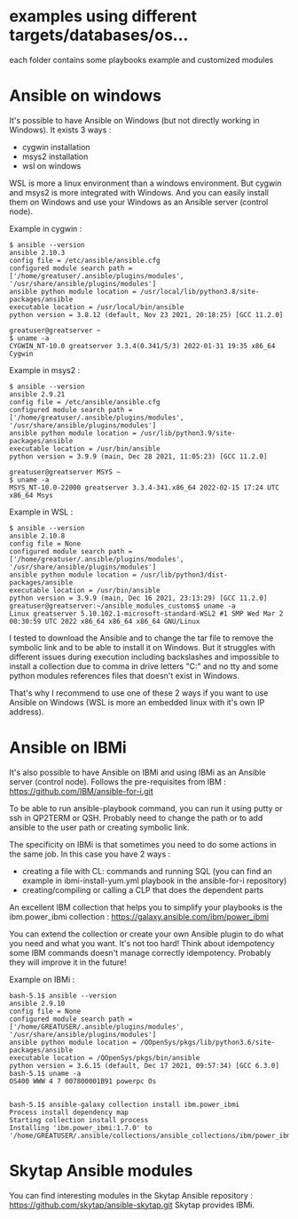 # examples using different targets/databases/os...

each folder contains some playbooks example and customized modules

# Ansible on windows

It's possible to have Ansible on Windows (but not directly working in Windows). It exists 3 ways :

- cygwin installation
- msys2 installation
- wsl on windows

WSL is more a linux environment than a windows environment. But cygwin and msys2 is more integrated with Windows. And you can easily install them on Windows and use your Windows as an Ansible server (control node).

Example in cygwin :

    $ ansible --version
    ansible 2.10.3
    config file = /etc/ansible/ansible.cfg
    configured module search path = ['/home/greatuser/.ansible/plugins/modules', '/usr/share/ansible/plugins/modules']
    ansible python module location = /usr/local/lib/python3.8/site-packages/ansible
    executable location = /usr/local/bin/ansible
    python version = 3.8.12 (default, Nov 23 2021, 20:18:25) [GCC 11.2.0]

    greatuser@greatserver ~
    $ uname -a
    CYGWIN_NT-10.0 greatserver 3.3.4(0.341/5/3) 2022-01-31 19:35 x86_64 Cygwin

Example in msys2 :

    $ ansible --version
    ansible 2.9.21
    config file = /etc/ansible/ansible.cfg
    configured module search path = ['/home/greatuser/.ansible/plugins/modules', '/usr/share/ansible/plugins/modules']
    ansible python module location = /usr/lib/python3.9/site-packages/ansible
    executable location = /usr/bin/ansible
    python version = 3.9.9 (main, Dec 28 2021, 11:05:23) [GCC 11.2.0]

    greatuser@greatserver MSYS ~
    $ uname -a
    MSYS_NT-10.0-22000 greatserver 3.3.4-341.x86_64 2022-02-15 17:24 UTC x86_64 Msys

Example in WSL :

    $ ansible --version
    ansible 2.10.8
    config file = None
    configured module search path = ['/home/greatuser/.ansible/plugins/modules', '/usr/share/ansible/plugins/modules']
    ansible python module location = /usr/lib/python3/dist-packages/ansible
    executable location = /usr/bin/ansible
    python version = 3.9.9 (main, Dec 16 2021, 23:13:29) [GCC 11.2.0]
    greatuser@greatserver:~/ansible_modules_customs$ uname -a
    Linux greatserver 5.10.102.1-microsoft-standard-WSL2 #1 SMP Wed Mar 2 00:30:59 UTC 2022 x86_64 x86_64 x86_64 GNU/Linux

I tested to download the Ansible and to change the tar file to remove the symbolic link and to be able to install it on Windows. But it struggles with different issues during execution including backslashes and impossible to install a collection due to comma in drive letters "C:\" and no tty and some python modules references files that doesn't exist in Windows.

That's why I recommend to use one of these 2 ways if you want to use Ansible on Windows (WSL is more an embedded linux with it's own IP address).

# Ansible on IBMi

It's also possible to have Ansible on IBMi and using IBMi as an Ansible server (control node). Follows the pre-requisites from IBM :
https://github.com/IBM/ansible-for-i.git

To be able to run ansible-playbook command, you can run it using putty or ssh in QP2TERM or QSH. Probably need to change the path or to add ansible to the user path or creating symbolic link.

The specificity on IBMi is that sometimes you need to do some actions in the same job. In this case you have 2 ways :

- creating a file with CL: commands and running SQL (you can find an example in ibmi-install-yum.yml playbook in the ansible-for-i repository)
- creating/compiling or calling a CLP that does the dependent parts

An excellent IBM collection that helps you to simplify your playbooks is the ibm.power_ibmi collection : https://galaxy.ansible.com/ibm/power_ibmi

You can extend the collection or create your own Ansible plugin to do what you need and what you want. It's not too hard! Think about idempotency some IBM commands doesn't manage correctly idempotency. Probably they will improve it in the future!

Example on IBMi :

    bash-5.1$ ansible --version
    ansible 2.9.10
    config file = None
    configured module search path = ['/home/GREATUSER/.ansible/plugins/modules', '/usr/share/ansible/plugins/modules']
    ansible python module location = /QOpenSys/pkgs/lib/python3.6/site-packages/ansible
    executable location = /QOpenSys/pkgs/bin/ansible
    python version = 3.6.15 (default, Dec 17 2021, 09:57:34) [GCC 6.3.0]
    bash-5.1$ uname -a
    OS400 WWW 4 7 007800001B91 powerpc Os


    bash-5.1$ ansible-galaxy collection install ibm.power_ibmi
    Process install dependency map
    Starting collection install process
    Installing 'ibm.power_ibmi:1.7.0' to '/home/GREATUSER/.ansible/collections/ansible_collections/ibm/power_ibmi'

# Skytap Ansible modules

You can find interesting modules in the Skytap Ansible repository : https://github.com/skytap/ansible-skytap.git
Skytap provides IBMi.

